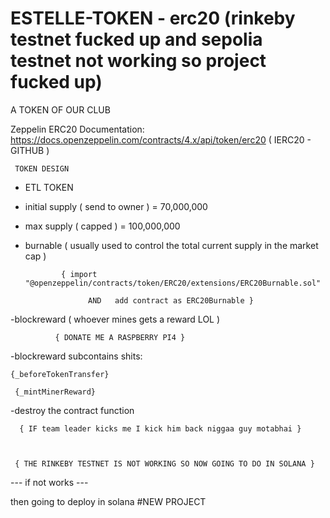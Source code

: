 # ESTELLE-TOKEN - erc20 (rinkeby testnet fucked up and sepolia testnet not working so project fucked up)
A TOKEN OF OUR CLUB



Zeppelin ERC20 Documentation: https://docs.openzeppelin.com/contracts/4.x/api/token/erc20   ( IERC20 - GITHUB ) 

     TOKEN DESIGN 

- ETL TOKEN

- initial supply ( send to owner ) = 70,000,000

- max supply ( capped ) = 100,000,000

- burnable ( usually used to control the total current supply in the market cap )

              { import "@openzeppelin/contracts/token/ERC20/extensions/ERC20Burnable.sol"

                    AND   add contract as ERC20Burnable }
-blockreward ( whoever mines gets a reward LOL )

              { DONATE ME A RASPBERRY PI4 }
-blockreward subcontains shits:

    {_beforeTokenTransfer}
    
     {_mintMinerReward}
-destroy the contract function  

      { IF team leader kicks me I kick him back niggaa guy motabhai }



     { THE RINKEBY TESTNET IS NOT WORKING SO NOW GOING TO DO IN SOLANA }




--- if not works --- 



then going to deploy in solana  #NEW PROJECT
